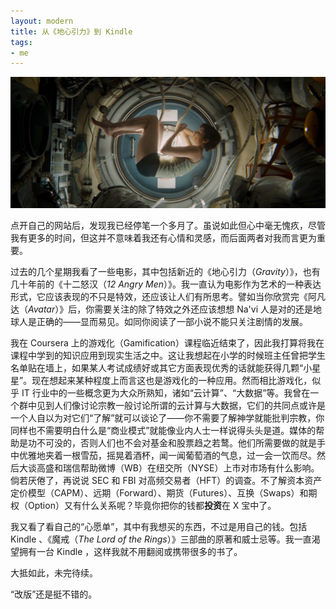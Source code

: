 ```yaml
---
layout: modern
title: 从《地心引力》到 Kindle
tags:
- me
---
```


![Gravity](/images/gravity.jpg)

点开自己的网站后，发现我已经停笔一个多月了。虽说如此但心中毫无愧疚，尽管我有更多的时间，但这并不意味着我还有心情和灵感，而后面两者对我而言更为重要。

过去的几个星期我看了一些电影，其中包括新近的《地心引力（*Gravity*）》，也有几十年前的《十二怒汉（*12 Angry Men*）》。我一直认为电影作为艺术的一种表达形式，它应该表现的不只是特效，还应该让人们有所思考。譬如当你欣赏完《阿凡达（*Avatar*）》后，你需要关注的除了特效之外还应该想想 Na'vi 人是对的还是地球人是正确的——显而易见。如同你阅读了一部小说不能只关注剧情的发展。

我在 Coursera 上的游戏化（Gamification）课程临近结束了，因此我打算将我在课程中学到的知识应用到现实生活之中。这让我想起在小学的时候班主任曾把学生名单贴在墙上，如果某人考试成绩好或其它方面表现优秀的话就能获得几颗“小星星”。现在想起来某种程度上而言这也是游戏化的一种应用。然而相比游戏化，似乎 IT 行业中的一些概念更为大众所熟知，诸如“云计算”、“大数据”等。我曾在一个群中见到人们像讨论宗教一般讨论所谓的云计算与大数据，它们的共同点或许是一个人自以为对它们“了解”就可以谈论了——你不需要了解神学就能批判宗教，你同样也不需要明白什么是“商业模式”就能像业内人士一样说得头头是道。媒体的帮助是功不可没的，否则人们也不会对基金和股票趋之若鹜。他们所需要做的就是手中优雅地夹着一根雪茄，摇晃着酒杯，闻一闻葡萄酒的气息，过一会一饮而尽。然后大谈高盛和瑞信帮助微博（WB）在纽交所（NYSE）上市对市场有什么影响。倘若厌倦了，再说说 SEC 和 FBI 对高频交易者（HFT）的调查。不了解资本资产定价模型（CAPM）、远期（Forward）、期货（Futures）、互换（Swaps）和期权（Option）又有什么关系呢？毕竟你把你的钱都**投资**在 X 宝中了。

我又看了看自己的“心愿单”，其中有我想买的东西，不过是用自己的钱。包括 Kindle 、《魔戒（*The Lord of the Rings*）》三部曲的原著和威士忌等。我一直渴望拥有一台 Kindle ，这样我就不用翻阅或携带很多的书了。

大抵如此，未完待续。

“改版”还是挺不错的。